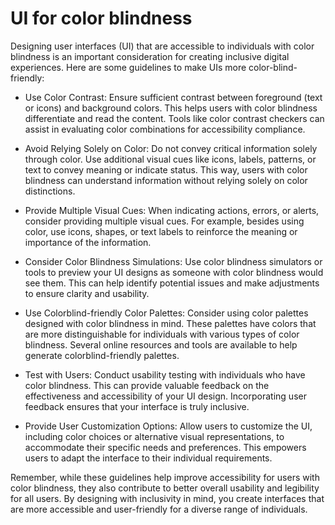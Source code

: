 # UI for color blindness

Designing user interfaces (UI) that are accessible to individuals with color blindness is an important consideration for creating inclusive digital experiences. Here are some guidelines to make UIs more color-blind-friendly:

* Use Color Contrast: Ensure sufficient contrast between foreground (text or icons) and background colors. This helps users with color blindness differentiate and read the content. Tools like color contrast checkers can assist in evaluating color combinations for accessibility compliance.

* Avoid Relying Solely on Color: Do not convey critical information solely through color. Use additional visual cues like icons, labels, patterns, or text to convey meaning or indicate status. This way, users with color blindness can understand information without relying solely on color distinctions.

* Provide Multiple Visual Cues: When indicating actions, errors, or alerts, consider providing multiple visual cues. For example, besides using color, use icons, shapes, or text labels to reinforce the meaning or importance of the information.

* Consider Color Blindness Simulations: Use color blindness simulators or tools to preview your UI designs as someone with color blindness would see them. This can help identify potential issues and make adjustments to ensure clarity and usability.

* Use Colorblind-friendly Color Palettes: Consider using color palettes designed with color blindness in mind. These palettes have colors that are more distinguishable for individuals with various types of color blindness. Several online resources and tools are available to help generate colorblind-friendly palettes.

* Test with Users: Conduct usability testing with individuals who have color blindness. This can provide valuable feedback on the effectiveness and accessibility of your UI design. Incorporating user feedback ensures that your interface is truly inclusive.

* Provide User Customization Options: Allow users to customize the UI, including color choices or alternative visual representations, to accommodate their specific needs and preferences. This empowers users to adapt the interface to their individual requirements.

Remember, while these guidelines help improve accessibility for users with color blindness, they also contribute to better overall usability and legibility for all users. By designing with inclusivity in mind, you create interfaces that are more accessible and user-friendly for a diverse range of individuals.
